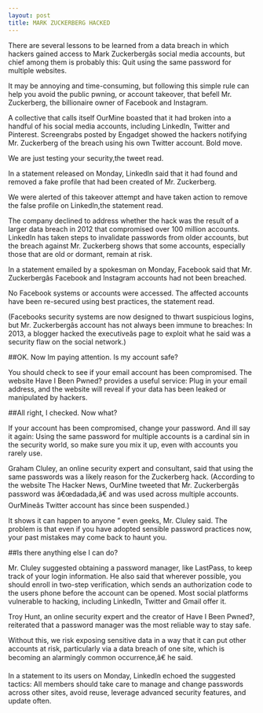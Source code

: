 ```yaml
---
layout: post
title: MARK ZUCKERBERG HACKED
---
```



There are several lessons to be learned from a data breach in which hackers gained access to Mark Zuckerbergâs social media accounts, but chief among them is probably this: Quit using the same password for multiple websites.

It may be annoying and time-consuming, but following this simple rule can help you avoid the public pwning, or account takeover, that befell Mr. Zuckerberg, the billionaire owner of Facebook and Instagram.

A collective that calls itself OurMine boasted that it had broken into a handful of his social media accounts, including LinkedIn, Twitter and Pinterest. Screengrabs posted by Engadget showed the hackers notifying Mr. Zuckerberg of the breach using his own Twitter account. Bold move. 

We are just testing your security,the tweet read.

In a statement released on Monday, LinkedIn said that it had found and removed a fake profile that had been created of Mr. Zuckerberg. 

We were alerted of this takeover attempt and have taken action to remove the false profile on LinkedIn,the statement read.

The company declined to address whether the hack was the result of a larger data breach in 2012 that compromised over 100 million accounts. LinkedIn has taken steps to invalidate passwords from older accounts, but the breach against Mr. Zuckerberg shows that some accounts, especially those that are old or dormant, remain at risk.

In a statement emailed by a spokesman on Monday, Facebook said that Mr. Zuckerbergâs Facebook and Instagram accounts had not been breached. 

No Facebook systems or accounts were accessed. The affected accounts have been re-secured using best practices, the statement read.

(Facebooks security systems are now designed to thwart suspicious logins, but Mr. Zuckerbergâs account has not always been immune to breaches: In 2013, a blogger hacked the executiveâs page to exploit what he said was a security flaw on the social network.)

##OK. Now Im paying attention. Is my account safe?

You should check to see if your email account has been compromised. The website Have I Been Pwned? provides a useful service: Plug in your email address, and the website will reveal if your data has been leaked or manipulated by hackers.

##All right, I checked. Now what?

If your account has been compromised, change your password. And ill say it again: Using the same password for multiple accounts is a cardinal sin in the security world, so make sure you mix it up, even with accounts you rarely use.

Graham Cluley, an online security expert and consultant, said that using the same passwords was a likely reason for the Zuckerberg hack. (According to the website The Hacker News, OurMine tweeted that Mr. Zuckerbergâs password was â€œdadada,â€ and was used across multiple accounts. OurMineâs Twitter account has since been suspended.) 

It shows it can happen to anyone ” even geeks, Mr. Cluley said. The problem is that even if you have adopted sensible password practices now, your past mistakes may come back to haunt you.

##Is there anything else I can do?

Mr. Cluley suggested obtaining a password manager, like LastPass, to keep track of your login information. He also said that wherever possible, you should enroll in two-step verification, which sends an authorization code to the users phone before the account can be opened. Most social platforms vulnerable to hacking, including LinkedIn, Twitter and Gmail offer it.

Troy Hunt, an online security expert and the creator of Have I Been Pwned?, reiterated that a password manager was the most reliable way to stay safe. 

Without this, we risk exposing sensitive data in a way that it can put other accounts at risk, particularly via a data breach of one site, which is becoming an alarmingly common occurrence,â€ he said.

In a statement to its users on Monday, LinkedIn echoed the suggested tactics: All members should take care to manage and change passwords across other sites, avoid reuse, leverage advanced security features, and update often.

